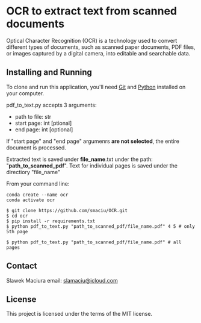 # OCR to extract text from scanned documents

Optical Character Recognition (OCR) is a technology used to convert different types of documents, such as scanned paper documents, PDF files, or images captured by a digital camera, into editable and searchable data. 


## Installing and Running

To clone and run this application, you'll need [Git](https://git-scm.com) and [Python](https://www.python.org/downloads/) installed on your computer. 

pdf_to_text.py accepts 3 arguments: 
- path to file: str
- start page: int [ptional]
- end page: int [optional]

If "start  page" and "end page" argumenrs **are not selected**, the entire document is processed.

Extracted text is saved under **file_name**.txt under the path: "**path_to_scanned_pdf**".
Text for individual pages is saved under the directiory "file_name"

From your command line:

```
conda create --name ocr
conda activate ocr

$ git clone https://github.com/smaciu/OCR.git
$ cd ocr
$ pip install -r requirements.txt
$ python pdf_to_text.py "path_to_scanned_pdf/file_name.pdf" 4 5 # only 5th page

$ python pdf_to_text.py "path_to_scanned_pdf/file_name.pdf" # all pages

```

## Contact

Slawek Maciura 
email: slamaciu@icloud.com

## License

This project is licensed under the terms of the MIT license.
